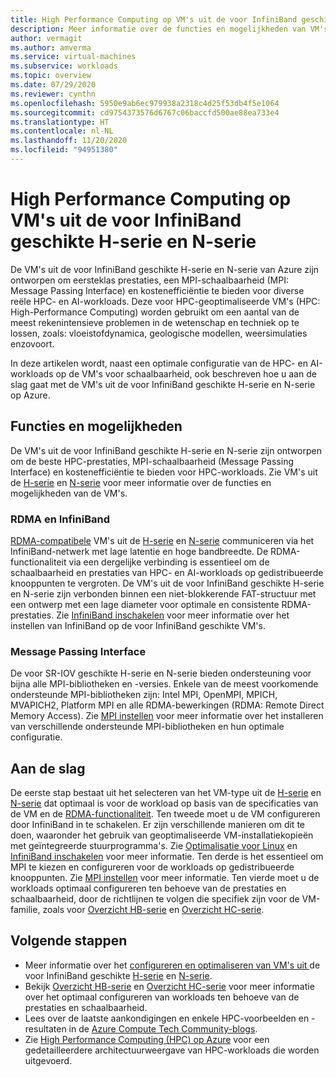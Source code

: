 ```yaml
---
title: High Performance Computing op VM's uit de voor InfiniBand geschikte H-serie en N-serie - Azure Virtual Machines
description: Meer informatie over de functies en mogelijkheden van VM's uit de voor InfiniBand geschikte H-serie en N-serie die zijn geoptimaliseerd voor HPC.
author: vermagit
ms.author: amverma
ms.service: virtual-machines
ms.subservice: workloads
ms.topic: overview
ms.date: 07/29/2020
ms.reviewer: cynthn
ms.openlocfilehash: 5950e9ab6ec979938a2318c4d25f53db4f5e1064
ms.sourcegitcommit: cd9754373576d6767c06baccfd500ae88ea733e4
ms.translationtype: HT
ms.contentlocale: nl-NL
ms.lasthandoff: 11/20/2020
ms.locfileid: "94951380"
---
```

# <a name="high-performance-computing-on-infiniband-enabled-h-series-and-n-series-vms"></a>High Performance Computing op VM's uit de voor InfiniBand geschikte H-serie en N-serie

De VM's uit de voor InfiniBand geschikte H-serie en N-serie van Azure zijn ontworpen om eersteklas prestaties, een MPI-schaalbaarheid (MPI: Message Passing Interface) en kostenefficiëntie te bieden voor diverse reële HPC- en AI-workloads. Deze voor HPC-geoptimaliseerde VM's (HPC: High-Performance Computing) worden gebruikt om een aantal van de meest rekenintensieve problemen in de wetenschap en techniek op te lossen, zoals: vloeistofdynamica, geologische modellen, weersimulaties enzovoort.

In deze artikelen wordt, naast een optimale configuratie van de HPC- en AI-workloads op de VM's voor schaalbaarheid, ook beschreven hoe u aan de slag gaat met de VM's uit de voor InfiniBand geschikte H-serie en N-serie op Azure.

## <a name="features-and-capabilities"></a>Functies en mogelijkheden

De VM's uit de voor InfiniBand geschikte H-serie en N-serie zijn ontworpen om de beste HPC-prestaties, MPI-schaalbaarheid (Message Passing Interface) en kostenefficiëntie te bieden voor HPC-workloads. Zie VM's uit de [H-serie](../../sizes-hpc.md) en [N-serie](../../sizes-gpu.md) voor meer informatie over de functies en mogelijkheden van de VM's.

### <a name="rdma-and-infiniband"></a>RDMA en InfiniBand

[RDMA-compatibele](../../sizes-hpc.md#rdma-capable-instances) VM's uit de [H-serie](../../sizes-hpc.md) en [N-serie](../../sizes-gpu.md) communiceren via het InfiniBand-netwerk met lage latentie en hoge bandbreedte. De RDMA-functionaliteit via een dergelijke verbinding is essentieel om de schaalbaarheid en prestaties van HPC- en AI-workloads op gedistribueerde knooppunten te vergroten. De VM's uit de voor InfiniBand geschikte H-serie en N-serie zijn verbonden binnen een niet-blokkerende FAT-structuur met een ontwerp met een lage diameter voor optimale en consistente RDMA-prestaties.
Zie [InfiniBand inschakelen](enable-infiniband.md) voor meer informatie over het instellen van InfiniBand op de voor InfiniBand geschikte VM's.

### <a name="message-passing-interface"></a>Message Passing Interface

De voor SR-IOV geschikte H-serie en N-serie bieden ondersteuning voor bijna alle MPI-bibliotheken en -versies. Enkele van de meest voorkomende ondersteunde MPI-bibliotheken zijn: Intel MPI, OpenMPI, MPICH, MVAPICH2, Platform MPI en alle RDMA-bewerkingen (RDMA: Remote Direct Memory Access).
Zie [MPI instellen](setup-mpi.md) voor meer informatie over het installeren van verschillende ondersteunde MPI-bibliotheken en hun optimale configuratie.

## <a name="get-started"></a>Aan de slag

De eerste stap bestaat uit het selecteren van het VM-type uit de [H-serie](../../sizes-hpc.md) en [N-serie](../../sizes-gpu.md) dat optimaal is voor de workload op basis van de specificaties van de VM en de [RDMA-functionaliteit](../../sizes-hpc.md#rdma-capable-instances).
Ten tweede moet u de VM configureren door InfiniBand in te schakelen. Er zijn verschillende manieren om dit te doen, waaronder het gebruik van geoptimaliseerde VM-installatiekopieën met geïntegreerde stuurprogramma's. Zie [Optimalisatie voor Linux](configure.md) en [InfiniBand inschakelen](enable-infiniband.md) voor meer informatie.
Ten derde is het essentieel om MPI te kiezen en configureren voor de workloads op gedistribueerde knooppunten. Zie [MPI instellen](setup-mpi.md) voor meer informatie.
Ten vierde moet u de workloads optimaal configureren ten behoeve van de prestaties en schaalbaarheid, door de richtlijnen te volgen die specifiek zijn voor de VM-familie, zoals voor [Overzicht HB-serie](hb-series-overview.md) en [Overzicht HC-serie](hc-series-overview.md).

## <a name="next-steps"></a>Volgende stappen

- Meer informatie over het [configureren en optimaliseren van VM's uit ](configure.md)de voor InfiniBand geschikte [H-serie](../../sizes-hpc.md) en [N-serie](../../sizes-gpu.md).
- Bekijk [Overzicht HB-serie](hb-series-overview.md) en [Overzicht HC-serie](hc-series-overview.md) voor meer informatie over het optimaal configureren van workloads ten behoeve van de prestaties en schaalbaarheid.
- Lees over de laatste aankondigingen en enkele HPC-voorbeelden en -resultaten in de [Azure Compute Tech Community-blogs](https://techcommunity.microsoft.com/t5/azure-compute/bg-p/AzureCompute).
- Zie [High Performance Computing (HPC) op Azure](/azure/architecture/topics/high-performance-computing/) voor een gedetailleerdere architectuurweergave van HPC-workloads die worden uitgevoerd.
